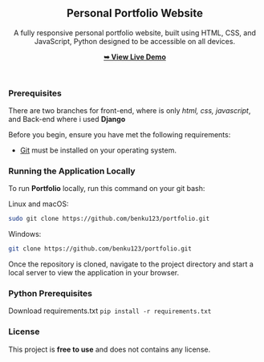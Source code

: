 <div align="center">
  <br />
  <br />
  <h2 align="center">Personal Portfolio Website</h2>
A fully responsive personal portfolio website, built using HTML, CSS, and JavaScript, Python designed to be accessible on all devices.

<a href="[www.khalimbetovulugbek.com](https://khalimbetovulugbek.com/)"><strong>➥ View Live Demo</strong></a>
</div>

<br />

### Prerequisites
There are two branches for front-end, where is only <i>html, css, javascript</i>, and Back-end where i used <b>Django</b>

Before you begin, ensure you have met the following requirements:

* [Git](https://git-scm.com/downloads "Download Git") must be installed on your operating system.

### Running the Application Locally

To run **Portfolio** locally, run this command on your git bash:

Linux and macOS:

```bash
sudo git clone https://github.com/benku123/portfolio.git
```

Windows:

```bash
git clone https://github.com/benku123/portfolio.git
```
Once the repository is cloned, navigate to the project directory and start a local server to view the application in your browser.

### Python Prerequisites

Download requirements.txt 
```pip install -r requirements.txt```

### License

This project is **free to use** and does not contains any license.
